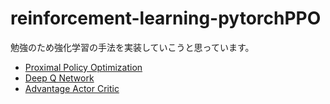 # reinforcement-learning-pytorchPPO

勉強のため強化学習の手法を実装していこうと思っています。

- [Proximal Policy Optimization](https://openai.com/blog/openai-baselines-ppo/)
- [Deep Q Network](https://deepmind.com/research/dqn/)
- [Advantage Actor Critic](https://openai.com/blog/baselines-acktr-a2c/)